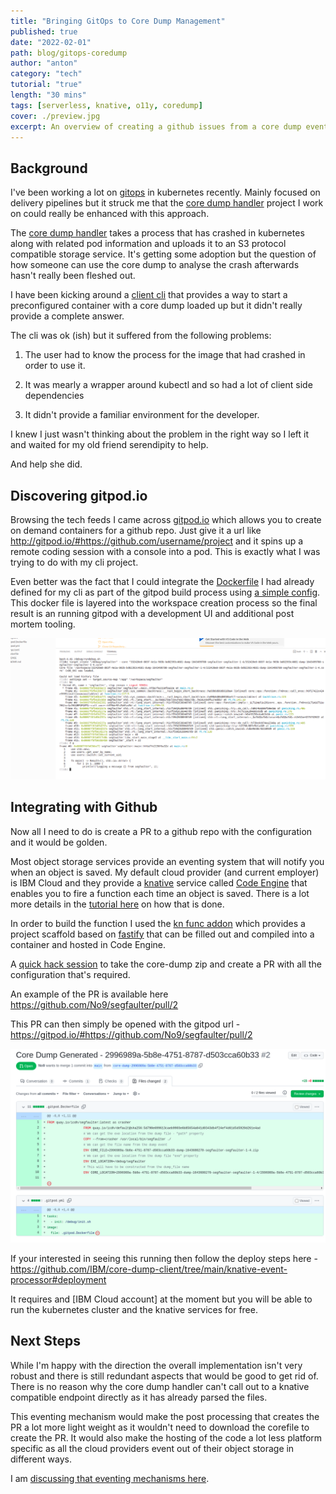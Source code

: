 ```yaml
---
title: "Bringing GitOps to Core Dump Management"
published: true
date: "2022-02-01"
path: blog/gitops-coredump
author: "anton"
category: "tech"
tutorial: "true"
length: "30 mins"
tags: [serverless, knative, o11y, coredump]
cover: ./preview.jpg
excerpt: An overview of creating a github issues from a core dump event.
---
```


## Background

I've been working a lot on [gitops](https://docs.openshift.com/container-platform/4.7/cicd/gitops/understanding-openshift-gitops.html) in kubernetes recently.
Mainly focused on delivery pipelines but it struck me that the [core dump handler](https://github.com/IBM/core-dump-handler) project I work on could really be enhanced with this approach.

The [core dump handler](https://github.com/IBM/core-dump-handler) takes a process that has crashed in kubernetes along with related pod information and uploads it to an S3 protocol compatible storage service. It's getting some adoption but the question of how someone can use the core dump to analyse the crash afterwards hasn't really been fleshed out.

I have been kicking around a [client cli](https://github.com/IBM/core-dump-client) that provides a way to start a preconfigured container with a core dump loaded up but it didn't really provide a complete answer.

The cli was ok (ish) but it suffered from the following problems:

1. The user had to know the process for the image that had crashed in order to use it.

2. It was mearly a wrapper around kubectl and so had a lot of client side dependencies

3. It didn't provide a familiar environment for the developer.

I knew I just wasn't thinking about the problem in the right way so I left it and waited for my old friend serendipity to help.

And help she did.

## Discovering gitpod.io

Browsing the tech feeds I came across [gitpod.io](https://www.gitpod.io/) which allows you to create on demand containers for a github repo.
Just give it a url like http://gitpod.io/#https://github.com/username/project and it spins up a remote coding session with a console into a pod.
This is exactly what I was trying to do with my cli project.

Even better was the fact that I could integrate the [Dockerfile](https://github.com/IBM/core-dump-client/blob/main/default/Dockerfile) I had already defined for my cli as part of the gitpod build process using [a simple config](https://www.gitpod.io/docs/config-docker). This docker file is layered into the workspace creation process so the final result is an running gitpod with a development UI and additional post mortem tooling.

![Gitpod with core image downloaded, unzipped and backtraced](images/printsource.png)

## Integrating with Github

Now all I need to do is create a PR to a github repo with the configuration and it would be golden.

Most object storage services provide an eventing system that will notify you when an object is saved. My default cloud provider (and current employer) is IBM Cloud and they provide a [knative](https://knative.dev/docs/) service called [Code Engine](https://www.ibm.com/cloud/code-engine) that enables you to fire a function each time an object is saved.
There is a lot more details in the [tutorial here](https://cloud.ibm.com/docs/codeengine?topic=codeengine-subscribe-cos-tutorial) on how that is done.

In order to build the function I used the [kn func addon](https://github.com/knative-sandbox/kn-plugin-func/blob/main/docs/README.md) which provides a project scaffold based on [fastify](https://www.fastify.io/) that can be filled out and compiled into a container and hosted in Code Engine.

A [quick hack session](https://github.com/IBM/core-dump-client/blob/main/knative-event-processor/index.js) to take the core-dump zip and create a PR with all the configuration that's required.

An example of the PR is available here https://github.com/No9/segfaulter/pull/2

This PR can then simply be opened with the gitpod url - https://gitpod.io/#https://github.com/No9/segfaulter/pull/2

![The Github PR](images/gitfiles.png)

If your interested in seeing this running then follow the deploy steps here - https://github.com/IBM/core-dump-client/tree/main/knative-event-processor#deployment 

It requires and [IBM Cloud account] at the moment but you will be able to run the kubernetes cluster and the knative services for free.



## Next Steps

While I'm happy with the direction the overall implementation isn't very robust and there is still redundant aspects that would be good to get rid of.
There is no reason why the core dump handler can't call out to a knative compatible endpoint directly as it has already parsed the files.

This eventing mechanism would make the post processing that creates the PR a lot more light weight as it wouldn't need to download the corefile to create the PR.
It would also make the hosting of the code a lot less platform specific as all the cloud providers event out of their object storage in different ways.

 I am [discussing that eventing mechanisms here](https://github.com/IBM/core-dump-handler/discussions/61).
